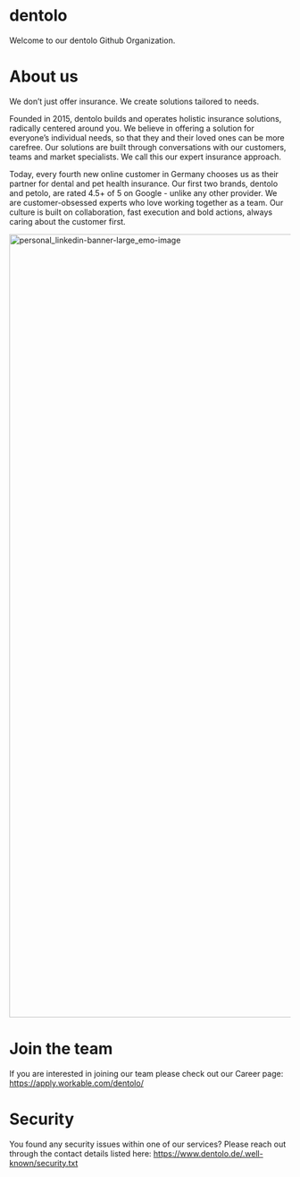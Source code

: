 # dentolo
Welcome to our dentolo Github Organization.



# About us
We don’t just offer insurance. We create solutions tailored to needs.

Founded in 2015, dentolo builds and operates holistic insurance solutions, radically centered around you. We believe in offering a solution for everyone’s individual needs, so that they and their loved ones can be more carefree. Our solutions are built through conversations with our customers, teams and market specialists. We call this our expert insurance approach.

Today, every fourth new online customer in Germany chooses us as their partner for dental and pet health insurance. Our first two brands, dentolo and petolo, are rated 4.5+ of 5 on Google - unlike any other provider. We are customer-obsessed experts who love working together as a team. Our culture is built on collaboration, fast execution and bold actions, always caring about the customer first.

<img width="1400" alt="personal_linkedin-banner-large_emo-image" src="https://github.com/dentolo/.github/assets/12411088/211db18b-ef9b-48ef-90d0-5cab936efc6e">


# Join the team
If you are interested in joining our team please check out our Career page:
https://apply.workable.com/dentolo/

# Security
You found any security issues within one of our services?
Please reach out through the contact details listed here: https://www.dentolo.de/.well-known/security.txt
